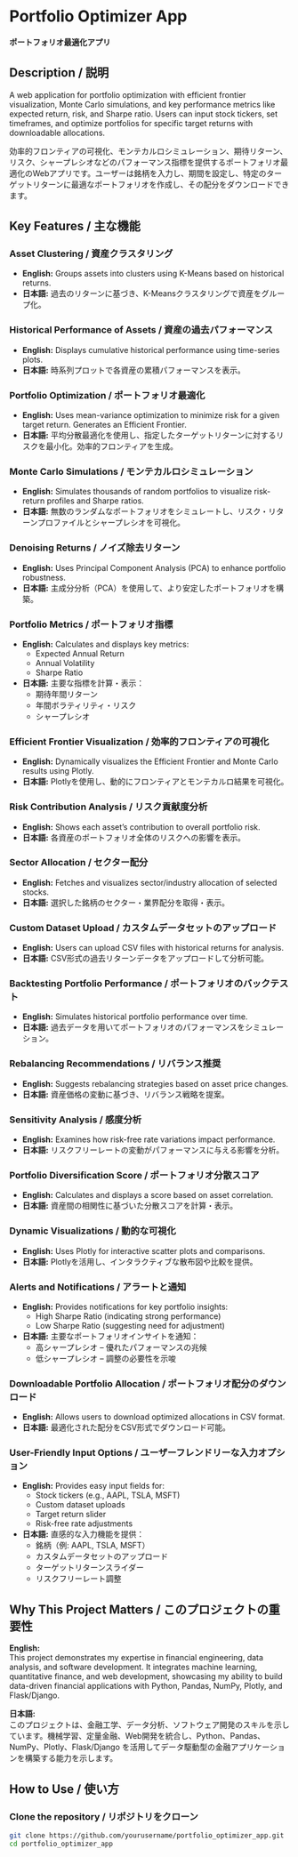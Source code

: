 # Portfolio Optimizer App  
**ポートフォリオ最適化アプリ**

## Description / 説明  
A web application for portfolio optimization with efficient frontier visualization, Monte Carlo simulations, and key performance metrics like expected return, risk, and Sharpe ratio. Users can input stock tickers, set timeframes, and optimize portfolios for specific target returns with downloadable allocations.  

効率的フロンティアの可視化、モンテカルロシミュレーション、期待リターン、リスク、シャープレシオなどのパフォーマンス指標を提供するポートフォリオ最適化のWebアプリです。ユーザーは銘柄を入力し、期間を設定し、特定のターゲットリターンに最適なポートフォリオを作成し、その配分をダウンロードできます。

## Key Features / 主な機能  

### Asset Clustering / 資産クラスタリング  
- **English:** Groups assets into clusters using K-Means based on historical returns.  
- **日本語:** 過去のリターンに基づき、K-Meansクラスタリングで資産をグループ化。

### Historical Performance of Assets / 資産の過去パフォーマンス  
- **English:** Displays cumulative historical performance using time-series plots.  
- **日本語:** 時系列プロットで各資産の累積パフォーマンスを表示。

### Portfolio Optimization / ポートフォリオ最適化  
- **English:** Uses mean-variance optimization to minimize risk for a given target return. Generates an Efficient Frontier.  
- **日本語:** 平均分散最適化を使用し、指定したターゲットリターンに対するリスクを最小化。効率的フロンティアを生成。

### Monte Carlo Simulations / モンテカルロシミュレーション  
- **English:** Simulates thousands of random portfolios to visualize risk-return profiles and Sharpe ratios.  
- **日本語:** 無数のランダムなポートフォリオをシミュレートし、リスク・リターンプロファイルとシャープレシオを可視化。

### Denoising Returns / ノイズ除去リターン  
- **English:** Uses Principal Component Analysis (PCA) to enhance portfolio robustness.  
- **日本語:** 主成分分析（PCA）を使用して、より安定したポートフォリオを構築。

### Portfolio Metrics / ポートフォリオ指標  
- **English:** Calculates and displays key metrics:  
  - Expected Annual Return  
  - Annual Volatility  
  - Sharpe Ratio  
- **日本語:** 主要な指標を計算・表示：  
  - 期待年間リターン  
  - 年間ボラティリティ・リスク  
  - シャープレシオ

### Efficient Frontier Visualization / 効率的フロンティアの可視化  
- **English:** Dynamically visualizes the Efficient Frontier and Monte Carlo results using Plotly.  
- **日本語:** Plotlyを使用し、動的にフロンティアとモンテカルロ結果を可視化。

### Risk Contribution Analysis / リスク貢献度分析  
- **English:** Shows each asset’s contribution to overall portfolio risk.  
- **日本語:** 各資産のポートフォリオ全体のリスクへの影響を表示。

### Sector Allocation / セクター配分  
- **English:** Fetches and visualizes sector/industry allocation of selected stocks.  
- **日本語:** 選択した銘柄のセクター・業界配分を取得・表示。

### Custom Dataset Upload / カスタムデータセットのアップロード  
- **English:** Users can upload CSV files with historical returns for analysis.  
- **日本語:** CSV形式の過去リターンデータをアップロードして分析可能。

### Backtesting Portfolio Performance / ポートフォリオのバックテスト  
- **English:** Simulates historical portfolio performance over time.  
- **日本語:** 過去データを用いてポートフォリオのパフォーマンスをシミュレーション。

### Rebalancing Recommendations / リバランス推奨  
- **English:** Suggests rebalancing strategies based on asset price changes.  
- **日本語:** 資産価格の変動に基づき、リバランス戦略を提案。

### Sensitivity Analysis / 感度分析  
- **English:** Examines how risk-free rate variations impact performance.  
- **日本語:** リスクフリーレートの変動がパフォーマンスに与える影響を分析。

### Portfolio Diversification Score / ポートフォリオ分散スコア  
- **English:** Calculates and displays a score based on asset correlation.  
- **日本語:** 資産間の相関性に基づいた分散スコアを計算・表示。

### Dynamic Visualizations / 動的な可視化  
- **English:** Uses Plotly for interactive scatter plots and comparisons.  
- **日本語:** Plotlyを活用し、インタラクティブな散布図や比較を提供。

### Alerts and Notifications / アラートと通知  
- **English:** Provides notifications for key portfolio insights:  
  - High Sharpe Ratio (indicating strong performance)  
  - Low Sharpe Ratio (suggesting need for adjustment)  
- **日本語:** 主要なポートフォリオインサイトを通知：  
  - 高シャープレシオ – 優れたパフォーマンスの兆候  
  - 低シャープレシオ – 調整の必要性を示唆

### Downloadable Portfolio Allocation / ポートフォリオ配分のダウンロード  
- **English:** Allows users to download optimized allocations in CSV format.  
- **日本語:** 最適化された配分をCSV形式でダウンロード可能。

### User-Friendly Input Options / ユーザーフレンドリーな入力オプション  
- **English:** Provides easy input fields for:  
  - Stock tickers (e.g., AAPL, TSLA, MSFT)  
  - Custom dataset uploads  
  - Target return slider  
  - Risk-free rate adjustments  
- **日本語:** 直感的な入力機能を提供：  
  - 銘柄（例: AAPL, TSLA, MSFT）  
  - カスタムデータセットのアップロード  
  - ターゲットリターンスライダー  
  - リスクフリーレート調整

## Why This Project Matters / このプロジェクトの重要性  
**English:**  
This project demonstrates my expertise in financial engineering, data analysis, and software development. It integrates machine learning, quantitative finance, and web development, showcasing my ability to build data-driven financial applications with Python, Pandas, NumPy, Plotly, and Flask/Django.

**日本語:**  
このプロジェクトは、金融工学、データ分析、ソフトウェア開発のスキルを示しています。機械学習、定量金融、Web開発を統合し、Python、Pandas、NumPy、Plotly、Flask/Django を活用してデータ駆動型の金融アプリケーションを構築する能力を示します。

## How to Use / 使い方  

### Clone the repository / リポジトリをクローン  
```bash
git clone https://github.com/yourusername/portfolio_optimizer_app.git
cd portfolio_optimizer_app
